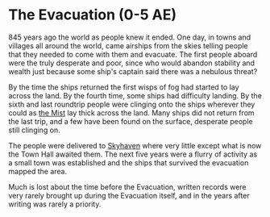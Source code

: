 # The Evacuation (0-5 AE)

845 years ago the world as people knew it ended. One day, in towns and villages all around the world, came airships from the skies telling people that they needed to come with them and evacuate. The first people aboard were the truly desperate and poor, since who would abandon stability and wealth just because some ship's captain said there was a nebulous threat?

By the time the ships returned the first wisps of fog had started to lay across the land. By the fourth time, some ships had difficulty landing. By the sixth and last roundtrip people were clinging onto the ships wherever they could as [the Mist](/general/the_mist) lay thick across the land. Many ships did not return from the last trip, and a few have been found on the surface, desperate people still clinging on.

The people were delivered to [Skyhaven](/places/skyhaven) where very little except what is now the Town Hall awaited them. The next five years were a flurry of activity as a small town was established and the ships that survived the evacuation mapped the area.

Much is lost about the time before the Evacuation, written records were very rarely brought up during the Evacuation itself, and in the years after writing was rarely a priority.
